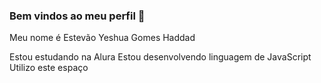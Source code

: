 ### Bem vindos ao meu perfil 💙

Meu nome é Estevão Yeshua Gomes Haddad

Estou estudando na Alura
Estou desenvolvendo linguagem de JavaScript
Utilizo este espaço
